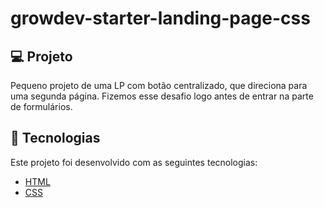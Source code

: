 # growdev-starter-landing-page-css

## 💻 Projeto

Pequeno projeto de uma LP com botão centralizado, que direciona para uma segunda página. Fizemos esse desafio logo antes de entrar na parte de formulários.

## 🚀 Tecnologias

Este projeto foi desenvolvido com as seguintes tecnologias:

- [HTML](https://github.com/topics/html)
- [CSS](https://github.com/topics/css)